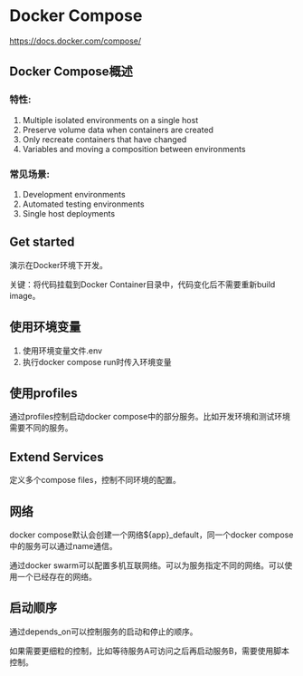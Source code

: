 # Docker Compose

https://docs.docker.com/compose/



## Docker Compose概述

### 特性:

1. Multiple isolated environments on a single host
2. Preserve volume data when containers are created
3. Only recreate containers that have changed
4. Variables and moving a composition between environments

### 常见场景:

1. Development environments
2. Automated testing environments
3. Single host deployments



## Get started

演示在Docker环境下开发。

关键：将代码挂载到Docker Container目录中，代码变化后不需要重新build image。



## 使用环境变量

1. 使用环境变量文件.env
2. 执行docker compose run时传入环境变量



## 使用profiles

通过profiles控制启动docker compose中的部分服务。比如开发环境和测试环境需要不同的服务。



## Extend Services

定义多个compose files，控制不同环境的配置。



## 网络

docker compose默认会创建一个网络${app}_default，同一个docker compose中的服务可以通过name通信。

通过docker swarm可以配置多机互联网络。可以为服务指定不同的网络。可以使用一个已经存在的网络。



## 启动顺序

通过depends_on可以控制服务的启动和停止的顺序。

如果需要更细粒的控制，比如等待服务A可访问之后再启动服务B，需要使用脚本控制。

